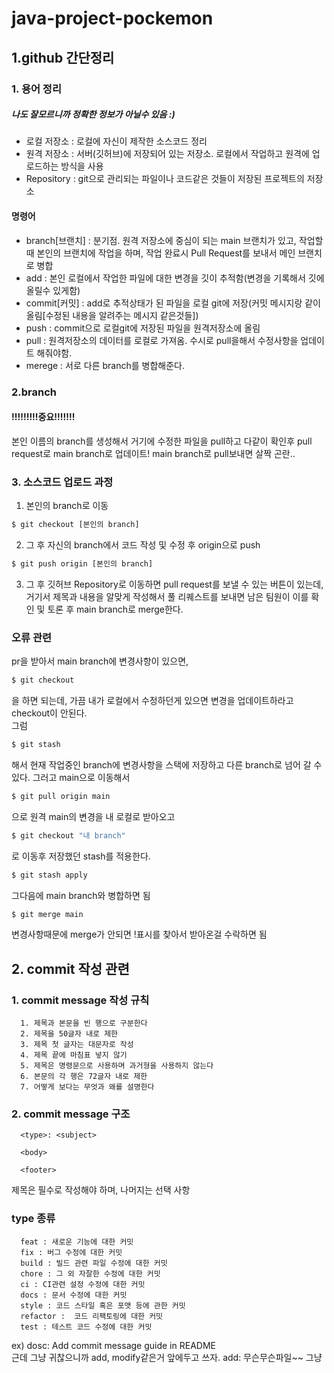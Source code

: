 # java-project-pockemon

## 1.github 간단정리

### **1. 용어 정리**

##### 나도 잘모르니까 정확한 정보가 아닐수 있음 :)

-   로컬 저장소 : 로컬에 자신이 제작한 소스코드 정리
-   원격 저장소 : 서버(깃허브)에 저장되어 있는 저장소. 로컬에서 작업하고 원격에 업로드하는 방식을 사용
-   Repository : git으로 관리되는 파일이나 코드같은 것들이 저장된 프로젝트의 저장소

#### 명령어

-   branch[브랜치] : 분기점. 원격 저장소에 중심이 되는 main 브랜치가 있고, 작업할 때 본인의 브랜치에 작업을 하며, 작업 완료시 Pull Request를 보내서 메인 브랜치로 병합
-   add : 본인 로컬에서 작업한 파일에 대한 변경을 깃이 추적함(변경을 기록해서 깃에 올릴수 있게함)
-   commit[커밋] : add로 추적상태가 된 파일을 로컬 git에 저장(커밋 메시지랑 같이 올림[수정된 내용을 알려주는 메시지 같은것들])
-   push : commit으로 로컬git에 저장된 파일을 원격저장소에 올림
-   pull : 원격저장소의 데이터를 로컬로 가져옴. 수시로 pull을해서 수정사항을 업데이트 해줘야함.
-   merege : 서로 다른 branch를 병합해준다.

### 2.branch

#### **!!!!!!!!!중요!!!!!!!**

본인 이름의 branch를 생성해서 거기에 수정한 파일을 pull하고 다같이 확인후 pull request로 main branch로 업데이트!
main branch로 pull보내면 살짝 곤란..
<br>

### 3. 소스코드 업로드 과정

1. 본인의 branch로 이동

```bash
$ git checkout [본인의 branch]
```

2. 그 후 자신의 branch에서 코드 작성 및 수정 후 origin으로 push

```bash
$ git push origin [본인의 branch]
```

3. 그 후 깃허브 Repository로 이동하면 pull request를 보낼 수 있는 버튼이 있는데, 거기서 제목과 내용을 알맞게 작성해서 풀 리퀘스트를 보내면 남은 팀원이 이를 확인 및 토론 후 main branch로 merge한다.

### 오류 관련

pr을 받아서 main branch에 변경사항이 있으면,

```bash
$ git checkout
```

을 하면 되는데, 가끔 내가 로컬에서 수정하던게 있으면 변경을 업데이트하라고 checkout이 안된다.  
그럼

```bash
$ git stash
```

해서 현재 작업중인 branch에 변경사항을 스택에 저장하고 다른 branch로 넘어 갈 수있다.
그러고 main으로 이동해서

```bash
$ git pull origin main
```

으로 원격 main의 변경을 내 로컬로 받아오고

```bash
$ git checkout "내 branch"
```

로 이동후 저장했던 stash를 적용한다.

```bash
$ git stash apply
```

그다음에 main branch와 병합하면 됨

```bash
$ git merge main
```

변경사항때문에 merge가 안되면 !표시를 찾아서 받아온걸 수락하면 됨
<br/>

## 2. commit 작성 관련

### 1. commit message 작성 규칙

      1. 제목과 본문을 빈 행으로 구분한다
      2. 제목을 50글자 내로 제한
      3. 제목 첫 글자는 대문자로 작성
      4. 제목 끝에 마침표 넣지 않기
      5. 제목은 명령문으로 사용하며 과거형을 사용하지 않는다
      6. 본문의 각 행은 72글자 내로 제한
      7. 어떻게 보다는 무엇과 왜를 설명한다

### 2. commit message 구조

      <type>: <subject>

      <body>

      <footer>

제목은 필수로 작성해야 하며, 나머지는 선택 사항

### type 종류

      feat : 새로운 기능에 대한 커밋
      fix : 버그 수정에 대한 커밋
      build : 빌드 관련 파일 수정에 대한 커밋
      chore : 그 외 자잘한 수정에 대한 커밋
      ci : CI관련 설정 수정에 대한 커밋
      docs : 문서 수정에 대한 커밋
      style : 코드 스타일 혹은 포맷 등에 관한 커밋
      refactor :  코드 리팩토링에 대한 커밋
      test : 테스트 코드 수정에 대한 커밋

ex) dosc: Add commit message guide in README  
근데 그냥 귀찮으니까 add, modify같은거 앞에두고 쓰자. add: 무슨무슨파일~~ 그냥
